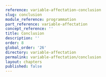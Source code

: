 ```yaml
---
reference: variable-affectation-conclusion
slug: conclusion
module_reference: programmation
part_reference: variable-affectation
concept_reference: ''
title: Conclusion
description: ''
order: 8
global_order: '26'
directory: variable-affectation
permalink: variable-affectation/conclusion
layout: chapters
published: false
---
```

